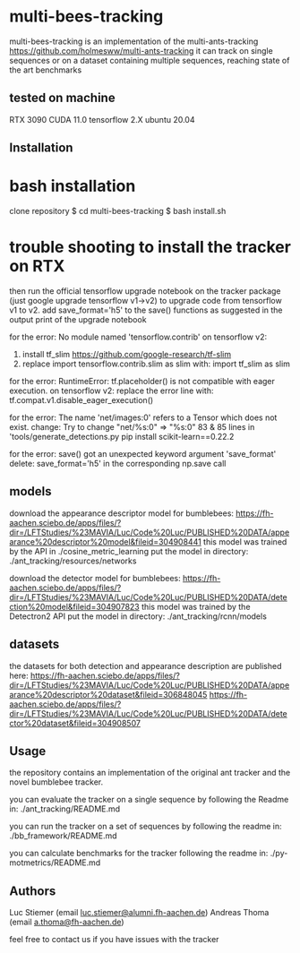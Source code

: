 # multi-bees-tracking

multi-bees-tracking is an implementation of the multi-ants-tracking https://github.com/holmesww/multi-ants-tracking
it can track on single sequences or on a dataset containing multiple sequences, reaching state of the art benchmarks

## tested on machine
RTX 3090
CUDA 11.0
tensorflow 2.X
ubuntu 20.04

## Installation

# bash installation

clone repository
$ cd multi-bees-tracking
$ bash install.sh

# trouble shooting to install the tracker on RTX

then run the official tensorflow upgrade notebook on the tracker package (just google upgrade tensorflow v1->v2) to upgrade code from tensorflow v1 to v2. add save_format='h5' to the save() functions as suggested in the
output print of the upgrade notebook

for the error:
No module named 'tensorflow.contrib'
on tensorflow v2:
1) install tf_slim https://github.com/google-research/tf-slim 
2) replace import tensorflow.contrib.slim as slim with: 
import tf_slim as slim

for the error:
RuntimeError: tf.placeholder() is not compatible with eager execution.
on tensorflow v2:
replace the error line with:
tf.compat.v1.disable_eager_execution()

for the error:
The name 'net/images:0' refers to a Tensor which does not exist. 
change:
Try to change "net/%s:0" => "%s:0" 83 & 85 lines in 'tools/generate_detections.py 
pip install scikit-learn==0.22.2


for the error:
save() got an unexpected keyword argument 'save_format'
delete:
save_format='h5' in the corresponding np.save call

## models 

download the appearance descriptor model for bumblebees:
https://fh-aachen.sciebo.de/apps/files/?dir=/LFTStudies/%23MAVIA/Luc/Code%20Luc/PUBLISHED%20DATA/appearance%20descriptor%20model&fileid=304908441
this model was trained by the API in ./cosine_metric_learning
put the model in directory:
./ant_tracking/resources/networks


download the detector model for bumblebees:
https://fh-aachen.sciebo.de/apps/files/?dir=/LFTStudies/%23MAVIA/Luc/Code%20Luc/PUBLISHED%20DATA/detection%20model&fileid=304907823
this model was trained by the Detectron2 API
put the model in directory:
./ant_tracking/rcnn/models
  
## datasets
the datasets for both detection and appearance description are published here:
https://fh-aachen.sciebo.de/apps/files/?dir=/LFTStudies/%23MAVIA/Luc/Code%20Luc/PUBLISHED%20DATA/appearance%20descriptor%20dataset&fileid=306848045
https://fh-aachen.sciebo.de/apps/files/?dir=/LFTStudies/%23MAVIA/Luc/Code%20Luc/PUBLISHED%20DATA/detector%20dataset&fileid=304908507


## Usage

the repository contains an implementation of the original ant tracker and the novel bumblebee tracker. 

you can evaluate the tracker on a single sequence by following the Readme in:
./ant_tracking/README.md

you can run the tracker on a set of sequences by following the readme in:
./bb_framework/README.md

you can calculate benchmarks for the tracker following the readme in:
./py-motmetrics/README.md




## Authors
Luc Stiemer (email luc.stiemer@alumni.fh-aachen.de)
Andreas Thoma (email a.thoma@fh-aachen.de)

feel free to contact us if you have issues with the tracker
